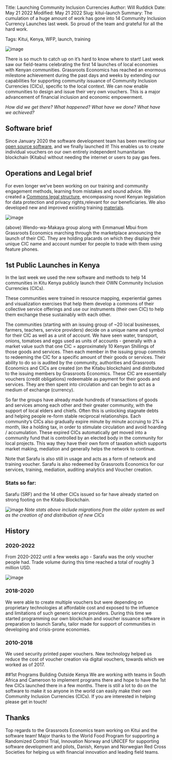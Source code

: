 Title: Launching Community Inclusion Currencies
Author: Will Ruddick
Date: May 21 2022
Modified: May 21 2022
Slug: kitui-launch
Summary: The cumulation of a huge amount of work has gone into 14 Community Inclusion Currency Launches last week. So proud of the team and grateful for all the hard work.

Tags: Kitui, Kenya, WFP, launch, training

![image](images/blog/kitui-launch1.webp)


There is so much to catch up on it’s hard to know where to start! Last week saw our field-teams celebrating the first 14 launches of local economies with Kenyan communities. Grassroots Economics has reached an enormous milestone achievement during the past days and weeks by extending our capabilities for supporting community issuance of Community Inclusion Currencies (CICs), specific to the local context. We can now enable communities to design and issue their very own vouchers. This is a major advancement of financial inclusion and economic empowerment. 

*How did we get there? What happened? What have we done? What have we achieved?*

## Software brief
Since January 2020 the software development team has been rewriting our [open source software](https://docs.grassecon.org/software), and we finally launched it! This enables  us to create individual vouchers on our own entirely independent humanitarian blockchain (Kitabu) without needing the internet or users to pay gas fees. 

## Operations and Legal brief
For even longer we’ve been working on our training and community engagement methods, learning from mistakes and sound advice. We created a [Commons legal structure](https://docs.grassecon.org/legal), encompassing novel Kenyan legislation for data protection and privacy rights,relevant for our beneficiaries. We also developed new and improved existing training [materials](https://docs.grassecon.org/operations).

![image](images/blog/kitui-launch2.webp)

(above) Wendo-wa-Makaya group along with Emmanuel Mbui from Grassroots Economics marching through the marketplace announcing the launch of their CIC. They are holding placards on which they display their unique CIC name and account number for people to trade with them using feature phones.

## 1st Public Launches in Kenya
In the last week we used the new software and methods to help 14 communities in Kitu Kenya  publicly launch their OWN Community Inclusion Currencies (CICs).

These communities were trained in resource mapping, experiential games and  visualization exercises that help them develop a commons of their collective service offerings and use our instruments (their own CIC) to help them exchange these sustainably with each other. 

The communities (starting with an issuing group of ~20 local businesses, farmers, teachers, service providers) decide on a unique name and symbol for their CIC as well as a unit of account. We have seen water, transport, onions, tomatoes and eggs used as units of accounts - generally with a market value such that one CIC = approximately 10 Kenyan Shillings of those goods and services. Then each member in the issuing group commits to redeeming the CIC for a specific amount of their goods or services. Their ability to do so is audited by the community, authorities and Grassroots Economics and CICs are created (on the Kitabu blockchain) and distributed to the issuing members by Grassroots Economics. These CIC are essentially vouchers (credit obligations) redeemable as payment for their goods and services. They are then spent into circulation and can begin to act as a medium of exchange (currency).

So far the groups have already made hundreds of transactions of goods and services among each other and their greater community, with the support of local elders and chiefs. Often this is unlocking stagnate debts and helping people re-form stable reciprocal relationships. Each community’s CICs also gradually expire minute by minute accruing to 2% a month, like a holding tax, in order to stimulate circulation and avoid hoarding / accumulation. These expired CICs automatically get moved into a community fund that is controlled by an elected body in the community for local projects. This way they have their own form of taxation which supports market making, mediation and generally helps the network to continue.

Note that Sarafu is also still in usage and acts as a form of network and training voucher. Sarafu is also redeemed by Grassroots Economics for our services, training, mediation, auditing analytics and Voucher creation.

### Stats so far:
Sarafu (SRF) and the 14 other CICs issued so far have already started on strong footing on the Kitabu Blockchain. 

![image](images/blog/kitui-launch3.webp)
*Note stats above include migrations from the older system as well as the creation of and distribution of new CICs*

## History
### 2020-2022
From 2020-2022 until a few weeks ago - Sarafu was the only voucher people had. Trade volume during this time reached a total of roughly 3 million USD. 

![image](images/blog/kitui-launch4.webp)


### 2018-2020
We were able to create multiple vouchers but were depending on proprietary technologies at affordable cost and exposed to the influence and limitations of such generic service providers. During this time we started programming our own blockchain and voucher issuance software in preparation to launch Sarafu, tailor made for support of communities in developing and crisis-prone economies. 

### 2010-2018
We used security printed paper vouchers. New technology helped us reduce the cost of voucher creation via digital vouchers, towards which we worked as of 2017.  

##1st Programs Building Outside Kenya
We are working with teams in South Africa and Cameroon to implement programs there and hope to have the 1st few CICs launched there in a few months. There is still a lot to do on the software to make it so anyone in the world can easily make their own Community Inclusion Currencies (CICs). If you are interested in helping please get in touch!

## Thanks
Top regards to the Grassroots Economics team working on Kitui and the software team! Major thanks to the World Food Program for supporting a Randomized Control Trial, Innovation Norway and UNICEF for supporting software development and pilots, Danish, Kenyan and Norwegian Red Cross Societies for helping us with financial innovation and leading field teams.

